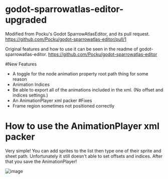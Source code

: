 # godot-sparrowatlas-editor-upgraded

Modified from Pocku's Godot SparrowAtlasEditor, and its pull request.
https://github.com/Pocku/godot-sparrowatlas-editor/pull/1

Original features and how to use it can be seen in the readme of godot-sparrowatlas-editor.
https://github.com/Pocku/godot-sparrowatlas-editor

#New Features
- A toggle for the node animation property root path thing for some reason
- Animation Indices
- Be able to export all of the animations included in the xml. (No offset and indices settings.)
- An AnimationPlayer xml packer
#Fixes
- Frame region sometimes not positioned correctly

# How to use the AnimationPlayer xml packer
Very simple! You can add sprites to the list then type one of their sprite and sheet path. Unfortunately it still doesn't able to set offsets and indices. After that you save the AnimationPlayer!

![image](https://github.com/Rorutop/godot-sparrowatlas-editor-upgraded/assets/66291382/f8db55e2-78a8-4d5f-afaf-8b705dd97c91)
